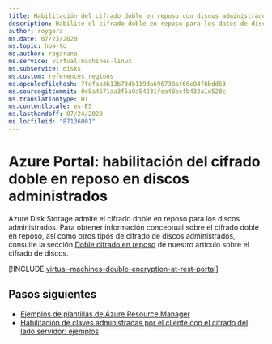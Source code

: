 ```yaml
---
title: Habilitación del cifrado doble en reposo con discos administrados - Azure Portal
description: Habilite el cifrado doble en reposo para los datos de discos administrados mediante Azure Portal.
author: roygara
ms.date: 07/23/2020
ms.topic: how-to
ms.author: rogarana
ms.service: virtual-machines-linux
ms.subservice: disks
ms.custom: references_regions
ms.openlocfilehash: 7fefaa3b13b73db119da696738af66e84f8bdd63
ms.sourcegitcommit: 0e8a4671aa3f5a9a54231fea48bcfb432a1e528c
ms.translationtype: HT
ms.contentlocale: es-ES
ms.lasthandoff: 07/24/2020
ms.locfileid: "87136001"
---
```

# <a name="azure-portal---enable-double-encryption-at-rest-on-your-managed-disks"></a>Azure Portal: habilitación del cifrado doble en reposo en discos administrados

Azure Disk Storage admite el cifrado doble en reposo para los discos administrados. Para obtener información conceptual sobre el cifrado doble en reposo, así como otros tipos de cifrado de discos administrados, consulte la sección [Doble cifrado en reposo](disk-encryption.md#double-encryption-at-rest) de nuestro artículo sobre el cifrado de discos.

[!INCLUDE [virtual-machines-double-encryption-at-rest-portal](../../../includes/virtual-machines-disks-double-encryption-at-rest-portal.md)]

## <a name="next-steps"></a>Pasos siguientes

- [Ejemplos de plantillas de Azure Resource Manager](https://github.com/Azure-Samples/managed-disks-powershell-getting-started/tree/master/DoubleEncryption)
- [Habilitación de claves administradas por el cliente con el cifrado del lado servidor: ejemplos](disks-enable-customer-managed-keys-cli.md#examples)